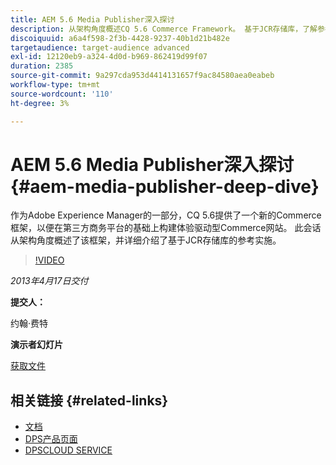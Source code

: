```yaml
---
title: AEM 5.6 Media Publisher深入探讨
description: 从架构角度概述CQ 5.6 Commerce Framework。 基于JCR存储库，了解参考实施的详细信息。
discoiquuid: a6a4f598-2f3b-4428-9237-40b1d21b482e
targetaudience: target-audience advanced
exl-id: 12120eb9-a324-4d0d-b969-862419d99f07
duration: 2385
source-git-commit: 9a297cda953d4414131657f9ac84580aea0eabeb
workflow-type: tm+mt
source-wordcount: '110'
ht-degree: 3%

---
```


# AEM 5.6 Media Publisher深入探讨 {#aem-media-publisher-deep-dive}

作为Adobe Experience Manager的一部分，CQ 5.6提供了一个新的Commerce框架，以便在第三方商务平台的基础上构建体验驱动型Commerce网站。 此会话从架构角度概述了该框架，并详细介绍了基于JCR存储库的参考实施。

>[!VIDEO](https://video.tv.adobe.com/v/19574/?quality=9)

*2013年4月17日交付*

**提交人：**

约翰·费特

**演示者幻灯片**

[获取文件](assets/cq-gems-aem-media-publisher-04-17-2013-final.pdf)

## 相关链接 {#related-links}

* [文档](https://docs.adobe.com/content/docs/en/cq/5-6-1/media-publisher.html)
* [DPS产品页面](https://www.adobe.com/ca/products/digital-publishing-suite-family.html)
* [DPSCLOUD SERVICE](https://helpx.adobe.com/cn/digital-publishing-suite/help/eol-statement-for-dpsc.html)
